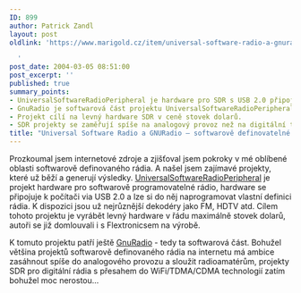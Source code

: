 ```yaml
---
ID: 899
author: Patrick Zandl
layout: post
oldlink: 'https://www.marigold.cz/item/universal-software-radio-a-gnuradio-softwarove-definovatelne-radio

  '
post_date: 2004-03-05 08:51:00
post_excerpt: ''
published: true
summary_points:
- UniversalSoftwareRadioPeripheral je hardware pro SDR s USB 2.0 připojením k PC.
- GnuRadio je softwarová část projektu UniversalSoftwareRadioPeripheral.
- Projekt cílí na levný hardware SDR v ceně stovek dolarů.
- SDR projekty se zaměřují spíše na analogový provoz než na digitální technologie.
title: "Universal Software Radio a GNURadio – softwarově definovatelné radio"
---
```


<p>
Prozkoumal jsem internetové zdroje a zjišťoval jsem pokroky v mé oblíbené oblasti softwarově definovaného rádia. A našel jsem zajímavé projekty, které už běží a generují výsledky. <A href="http://comsec.com/wiki?UniversalSoftwareRadioPeripheral">UniversalSoftwareRadioPeripheral</A> je projekt hardware pro softwarově programovatelné rádio, hardware se připojuje k počítači via USB 2.0 a lze si do něj naprogramovat vlastní definici rádia. K dispozici jsou už nejrůznější dekodéry jako FM, HDTV atd. Cílem tohoto projektu je vyrábět levný hardware v řádu maximálně stovek dolarů, autoři se již domlouvali i s Flextronicsem na výrobě. </p>

<p>
K tomuto projektu patří ještě <A href="http://comsec.com/wiki?GnuRadio">GnuRadio</A>&#160;- tedy ta softwarová část. Bohužel většina projektů softwarově definovaného rádia na internetu má ambice zasáhnout spíše do analogového provozu a sloužit radioamatérům, projekty SDR pro digitální rádia s přesahem do WiFi/TDMA/CDMA technologií zatím bohužel moc nerostou...</p>